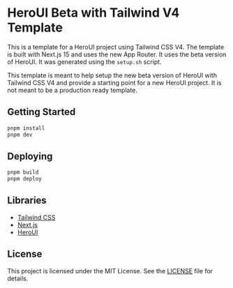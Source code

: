 # HeroUI Beta with Tailwind V4 Template

This is a template for a HeroUI project using Tailwind CSS V4. The template is built with Next.js 15 and uses the new App Router. It uses the beta version of HeroUI. It was generated using the `setup.sh` script.

This template is meant to help setup the new beta version of HeroUI with Tailwind CSS V4 and provide a starting point for a new HeroUI project. It is not meant to be a production ready template.

## Getting Started

```bash
pnpm install
pnpm dev
```

## Deploying

```bash
pnpm build
pnpm deploy
```

## Libraries

- [Tailwind CSS](https://tailwindcss.com)
- [Next.js](https://nextjs.org)
- [HeroUI](https://heroui.com)

## License

This project is licensed under the MIT License. See the [LICENSE](LICENSE) file for details.
